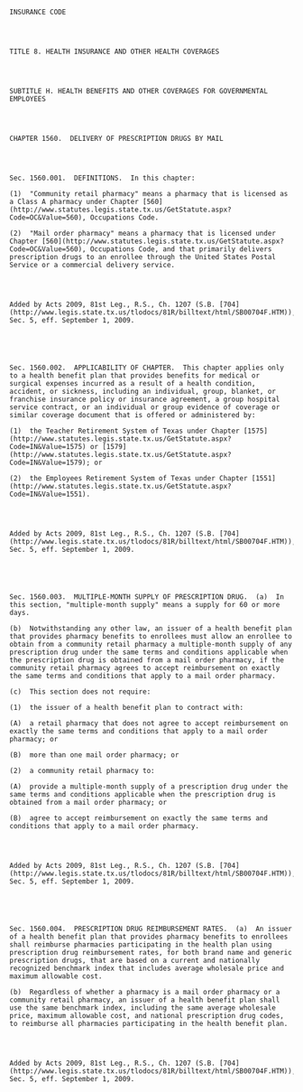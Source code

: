 ﻿
    
    
    	
    					
    
    
    INSURANCE CODE
    
      
    
    
    TITLE 8. HEALTH INSURANCE AND OTHER HEALTH COVERAGES
    
      
    
    
    SUBTITLE H. HEALTH BENEFITS AND OTHER COVERAGES FOR GOVERNMENTAL EMPLOYEES
    
      
    
    
    CHAPTER 1560.  DELIVERY OF PRESCRIPTION DRUGS BY MAIL
    
      
    
    
    Sec. 1560.001.  DEFINITIONS.  In this chapter:
    
    (1)  "Community retail pharmacy" means a pharmacy that is licensed as a Class A pharmacy under Chapter [560](http://www.statutes.legis.state.tx.us/GetStatute.aspx?Code=OC&Value=560), Occupations Code.
    
    (2)  "Mail order pharmacy" means a pharmacy that is licensed under Chapter [560](http://www.statutes.legis.state.tx.us/GetStatute.aspx?Code=OC&Value=560), Occupations Code, and that primarily delivers prescription drugs to an enrollee through the United States Postal Service or a commercial delivery service.
    
    
    
    
    Added by Acts 2009, 81st Leg., R.S., Ch. 1207 (S.B. [704](http://www.legis.state.tx.us/tlodocs/81R/billtext/html/SB00704F.HTM)), Sec. 5, eff. September 1, 2009.
    
    
    
    
    
    Sec. 1560.002.  APPLICABILITY OF CHAPTER.  This chapter applies only to a health benefit plan that provides benefits for medical or surgical expenses incurred as a result of a health condition, accident, or sickness, including an individual, group, blanket, or franchise insurance policy or insurance agreement, a group hospital service contract, or an individual or group evidence of coverage or similar coverage document that is offered or administered by:
    
    (1)  the Teacher Retirement System of Texas under Chapter [1575](http://www.statutes.legis.state.tx.us/GetStatute.aspx?Code=IN&Value=1575) or [1579](http://www.statutes.legis.state.tx.us/GetStatute.aspx?Code=IN&Value=1579); or
    
    (2)  the Employees Retirement System of Texas under Chapter [1551](http://www.statutes.legis.state.tx.us/GetStatute.aspx?Code=IN&Value=1551).
    
    
    
    
    Added by Acts 2009, 81st Leg., R.S., Ch. 1207 (S.B. [704](http://www.legis.state.tx.us/tlodocs/81R/billtext/html/SB00704F.HTM)), Sec. 5, eff. September 1, 2009.
    
    
    
    
    
    Sec. 1560.003.  MULTIPLE-MONTH SUPPLY OF PRESCRIPTION DRUG.  (a)  In this section, "multiple-month supply" means a supply for 60 or more days.
    
    (b)  Notwithstanding any other law, an issuer of a health benefit plan that provides pharmacy benefits to enrollees must allow an enrollee to obtain from a community retail pharmacy a multiple-month supply of any prescription drug under the same terms and conditions applicable when the prescription drug is obtained from a mail order pharmacy, if the community retail pharmacy agrees to accept reimbursement on exactly the same terms and conditions that apply to a mail order pharmacy.
    
    (c)  This section does not require:
    
    (1)  the issuer of a health benefit plan to contract with:
    
    (A)  a retail pharmacy that does not agree to accept reimbursement on exactly the same terms and conditions that apply to a mail order pharmacy; or
    
    (B)  more than one mail order pharmacy; or
    
    (2)  a community retail pharmacy to:
    
    (A)  provide a multiple-month supply of a prescription drug under the same terms and conditions applicable when the prescription drug is obtained from a mail order pharmacy; or
    
    (B)  agree to accept reimbursement on exactly the same terms and conditions that apply to a mail order pharmacy.
    
    
    
    
    Added by Acts 2009, 81st Leg., R.S., Ch. 1207 (S.B. [704](http://www.legis.state.tx.us/tlodocs/81R/billtext/html/SB00704F.HTM)), Sec. 5, eff. September 1, 2009.
    
    
    
    
    
    Sec. 1560.004.  PRESCRIPTION DRUG REIMBURSEMENT RATES.  (a)  An issuer of a health benefit plan that provides pharmacy benefits to enrollees shall reimburse pharmacies participating in the health plan using prescription drug reimbursement rates, for both brand name and generic prescription drugs, that are based on a current and nationally recognized benchmark index that includes average wholesale price and maximum allowable cost.
    
    (b)  Regardless of whether a pharmacy is a mail order pharmacy or a community retail pharmacy, an issuer of a health benefit plan shall use the same benchmark index, including the same average wholesale price, maximum allowable cost, and national prescription drug codes, to reimburse all pharmacies participating in the health benefit plan.
    
    
    
    
    Added by Acts 2009, 81st Leg., R.S., Ch. 1207 (S.B. [704](http://www.legis.state.tx.us/tlodocs/81R/billtext/html/SB00704F.HTM)), Sec. 5, eff. September 1, 2009.
    
    
    
    
    				
